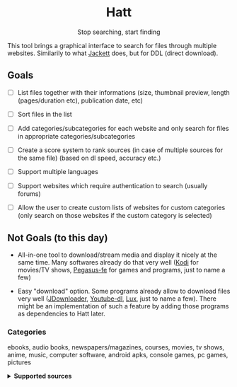 <h1 align="center"> Hatt </h1>
<p align="center"> Stop searching, start finding </p>

This tool brings a graphical interface to search for files through multiple websites. Similarily to what [Jackett](https://github.com/Jackett/Jackett) does, but for DDL (direct download).

## Goals

- [ ] List files together with their informations (size, thumbnail preview, length (pages/duration etc), publication date, etc)

- [ ] Sort files in the list

- [ ] Add categories/subcategories for each website and only search for files in appropriate categories/subcategories

- [ ] Create a score system to rank sources (in case of multiple sources for the same file) (based on dl speed, accuracy etc.)

- [ ] Support multiple languages

- [ ] Support websites which require authentication to search (usually forums)

- [ ] Allow the user to create custom lists of websites for custom categories (only search on those websites if the custom category is selected)

## Not Goals (to this day)

- All-in-one tool to download/stream media and display it nicely at the same time. Many softwares already do that very well ([Kodi](https://github.com/xbmc/xbmc) for movies/TV shows, [Pegasus-fe](https://github.com/mmatyas/pegasus-frontend) for games and programs, just to name a few)

- Easy "download" option. Some programs already allow to download files very well ([JDownloader](https://jdownloader.org/), [Youtube-dl](https://github.com/ytdl-org/youtube-dl), [Lux](https://github.com/iawia002/lux), just to name a few). There might be an implementation of such a feature by adding those programs as dependencies to Hatt later.


### Categories

ebooks, audio books, newspapers/magazines, courses, movies, tv shows, anime, music, computer software, android apks, console games, pc games, pictures

<details> <summary> <b> Supported sources </b> </summary>

 * batflixmovies
 * bilibili
 * f2movies
 * gomovies
 * himovies
 * kupdf
 * magazinerack
 * openloadmov
 * pdfdrive
 * rarefilmm
 * wawacity

</details>
